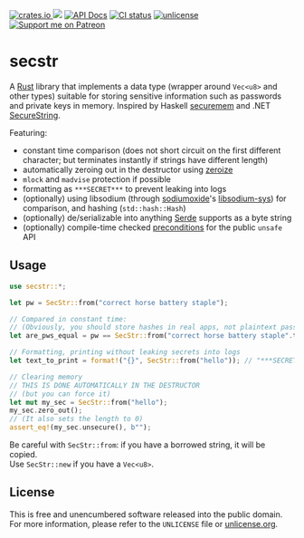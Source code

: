 [![crates.io](https://img.shields.io/crates/v/secstr?logo=rust) ![](https://img.shields.io/crates/d/secstr)](https://crates.io/crates/secstr)
[![API Docs](https://docs.rs/secstr/badge.svg)](https://docs.rs/secstr/)
[![CI status](https://ci.codeberg.org/api/badges/valpackett/secstr/status.svg)](https://ci.codeberg.org/valpackett/secstr)
[![unlicense](https://img.shields.io/badge/un-license-green.svg?style=flat)](https://unlicense.org)
[![Support me on Patreon](https://img.shields.io/badge/dynamic/json?logo=patreon&color=%23e85b46&label=support%20me%20on%20patreon&query=data.attributes.patron_count&suffix=%20patrons&url=https%3A%2F%2Fwww.patreon.com%2Fapi%2Fcampaigns%2F9395291)](https://www.patreon.com/valpackett)

# secstr

A [Rust] library that implements a data type (wrapper around `Vec<u8>` and other types) suitable for storing sensitive information such as passwords and private keys in memory.
Inspired by Haskell [securemem] and .NET [SecureString].

Featuring:

- constant time comparison (does not short circuit on the first different character; but terminates instantly if strings have different length)
- automatically zeroing out in the destructor using [zeroize]
- `mlock` and `madvise` protection if possible
- formatting as `***SECRET***` to prevent leaking into logs
- (optionally) using libsodium (through [sodiumoxide]'s [libsodium-sys]) for comparison, and hashing (`std::hash::Hash`)
- (optionally) de/serializable into anything [Serde] supports as a byte string
- (optionally) compile-time checked [preconditions] for the public `unsafe` API

[Rust]: https://www.rust-lang.org
[securemem]: https://hackage.haskell.org/package/securemem
[SecureString]: http://msdn.microsoft.com/en-us/library/system.security.securestring%28v=vs.110%29.aspx
[zeroize]: https://crates.io/crates/zeroize
[sodiumoxide]: https://crates.io/crates/sodiumoxide
[libsodium-sys]: https://crates.io/crates/libsodium-sys
[Serde]: https://serde.rs/
[preconditions]: https://crates.io/crates/pre

## Usage

```rust
use secstr::*;

let pw = SecStr::from("correct horse battery staple");

// Compared in constant time:
// (Obviously, you should store hashes in real apps, not plaintext passwords)
let are_pws_equal = pw == SecStr::from("correct horse battery staple".to_string()); // true

// Formatting, printing without leaking secrets into logs
let text_to_print = format!("{}", SecStr::from("hello")); // "***SECRET***"

// Clearing memory
// THIS IS DONE AUTOMATICALLY IN THE DESTRUCTOR
// (but you can force it)
let mut my_sec = SecStr::from("hello");
my_sec.zero_out();
// (It also sets the length to 0)
assert_eq!(my_sec.unsecure(), b"");
```

Be careful with `SecStr::from`: if you have a borrowed string, it will be copied.  
Use `SecStr::new` if you have a `Vec<u8>`.

## License

This is free and unencumbered software released into the public domain.  
For more information, please refer to the `UNLICENSE` file or [unlicense.org](https://unlicense.org).
